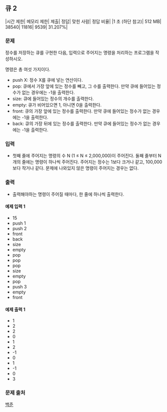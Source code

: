## 큐 2
 
|시간 제한|	메모리 제한|	제출|	정답|	맞힌 사람|	정답 비율|
|1 초 (하단 참고)|	512 MB|	38540|	11816|	9539|	31.207%|

### 문제
정수를 저장하는 큐를 구현한 다음, 입력으로 주어지는 명령을 처리하는 프로그램을 작성하시오.

명령은 총 여섯 가지이다.

- push X: 정수 X를 큐에 넣는 연산이다.
- pop: 큐에서 가장 앞에 있는 정수를 빼고, 그 수를 출력한다. 만약 큐에 들어있는 정수가 없는 경우에는 -1을 출력한다.
- size: 큐에 들어있는 정수의 개수를 출력한다.
- empty: 큐가 비어있으면 1, 아니면 0을 출력한다.
- front: 큐의 가장 앞에 있는 정수를 출력한다. 만약 큐에 들어있는 정수가 없는 경우에는 -1을 출력한다.
- back: 큐의 가장 뒤에 있는 정수를 출력한다. 만약 큐에 들어있는 정수가 없는 경우에는 -1을 출력한다.

### 입력
- 첫째 줄에 주어지는 명령의 수 N (1 ≤ N ≤ 2,000,000)이 주어진다. 둘째 줄부터 N개의 줄에는 명령이 하나씩 주어진다. 주어지는 정수는 1보다 크거나 같고, 100,000보다 작거나 같다. 문제에 나와있지 않은 명령이 주어지는 경우는 없다.

### 출력
- 출력해야하는 명령이 주어질 때마다, 한 줄에 하나씩 출력한다.

#### 예제 입력 1 
- 15
- push 1
- push 2
- front
- back
- size
- empty
- pop
- pop
- pop
- size
- empty
- pop
- push 3
- empty
- front
#### 예제 출력 1 
- 1
- 2
- 2
- 0
- 1
- 2
- -1
- 0
- 1
- -1
- 0
- 3

### 문제 출처
[백준](https://www.acmicpc.net/problem/18258)